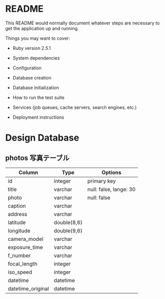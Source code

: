 # README

This README would normally document whatever steps are necessary to get the
application up and running.

Things you may want to cover:

* Ruby version
2.5.1

* System dependencies

* Configuration

* Database creation

* Database initialization

* How to run the test suite

* Services (job queues, cache servers, search engines, etc.)

* Deployment instructions

# Design Database

## photos 写真テーブル
|Column|Type|Options|
|------|----|-------|
|id|integer|primary key|
|title|varchar|null: false, lange: 30|
|photo|varchar|null: false|
|caption|varchar||
|address|varchar||
|latitude|double(8,6)||
|longitude|double(9,6)||
|camera_model|varchar||
|exposure_time|varchar||
|f_number|varchar||
|focal_length|integer||
|iso_speed|integer||
|datetime|datetime||
|datetime_original|datetime||
